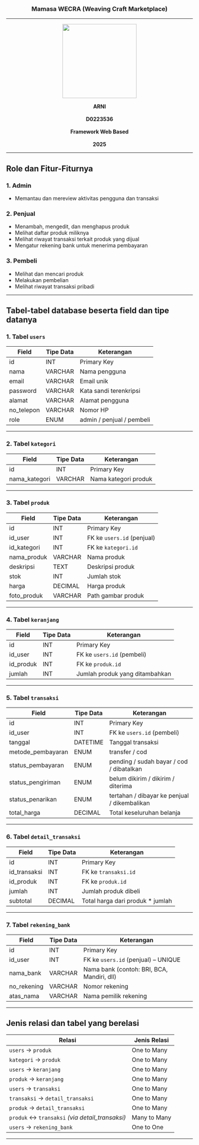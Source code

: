 <h3 align="center">Mamasa WECRA (Weaving Craft Marketplace)</h3>

---

<p align="center">
  <img src="https://github.com/user-attachments/assets/6ea20b1c-762f-4fc2-98b8-fb3785782673" alt=" " width="200"/>
</p>

<p align="center">
  <strong>ARNI</strong><br/><br/>
  <strong>D0223536</strong><br/><br/>
  <strong>Framework Web Based</strong><br/><br/>
  <strong>2025</strong>
</p>

---
## Role dan Fitur-Fiturnya
### 1. Admin
- Memantau dan mereview aktivitas pengguna dan transaksi

### 2. Penjual
- Menambah, mengedit, dan menghapus produk
- Melihat daftar produk miliknya
- Melihat riwayat transaksi terkait produk yang dijual
- Mengatur rekening bank untuk menerima pembayaran

### 3. Pembeli
- Melihat dan mencari produk
- Melakukan pembelian
- Melihat riwayat transaksi pribadi

---

## Tabel-tabel database beserta field dan tipe datanya
### 1. Tabel `users`
| Field        | Tipe Data | Keterangan                           |
|--------------|-----------|---------------------------------------|
| id           | INT       | Primary Key                          |
| nama         | VARCHAR   | Nama pengguna                        |
| email        | VARCHAR   | Email unik                           |
| password     | VARCHAR   | Kata sandi terenkripsi               |
| alamat       | VARCHAR   | Alamat pengguna                      |
| no_telepon   | VARCHAR   | Nomor HP                             |
| role         | ENUM      | admin / penjual / pembeli            |

---

### 2. Tabel `kategori`
| Field         | Tipe Data | Keterangan                           |
|---------------|-----------|---------------------------------------|
| id            | INT       | Primary Key                          |
| nama_kategori | VARCHAR   | Nama kategori produk                 |

---

### 3. Tabel `produk`
| Field         | Tipe Data | Keterangan                                |
|---------------|-----------|--------------------------------------------|
| id            | INT       | Primary Key                               |
| id_user       | INT       | FK ke `users.id` (penjual)                |
| id_kategori   | INT       | FK ke `kategori.id`                       |
| nama_produk   | VARCHAR   | Nama produk                               |
| deskripsi     | TEXT      | Deskripsi produk                          |
| stok          | INT       | Jumlah stok                               |
| harga         | DECIMAL   | Harga produk                              |
| foto_produk   | VARCHAR   | Path gambar produk                        |

---

### 4. Tabel `keranjang`
| Field      | Tipe Data | Keterangan                                |
|------------|-----------|--------------------------------------------|
| id         | INT       | Primary Key                               |
| id_user    | INT       | FK ke `users.id` (pembeli)                |
| id_produk  | INT       | FK ke `produk.id`                         |
| jumlah     | INT       | Jumlah produk yang ditambahkan            |
---

### 5. Tabel `transaksi`
| Field              | Tipe Data | Keterangan                                         |
|--------------------|-----------|----------------------------------------------------|
| id                 | INT       | Primary Key                                        |
| id_user            | INT       | FK ke `users.id` (pembeli)                        |
| tanggal            | DATETIME  | Tanggal transaksi                                 |
| metode_pembayaran  | ENUM      | transfer / cod                                     |
| status_pembayaran  | ENUM      | pending / sudah bayar / cod / dibatalkan          |
| status_pengiriman  | ENUM      | belum dikirim / dikirim / diterima                |
| status_penarikan   | ENUM      | tertahan / dibayar ke penjual / dikembalikan      |
| total_harga        | DECIMAL   | Total keseluruhan belanja                         |

---

### 6. Tabel `detail_transaksi`
| Field          | Tipe Data | Keterangan                             |
|----------------|-----------|-----------------------------------------|
| id             | INT       | Primary Key                            |
| id_transaksi   | INT       | FK ke `transaksi.id`                   |
| id_produk      | INT       | FK ke `produk.id`                      |
| jumlah         | INT       | Jumlah produk dibeli                   |
| subtotal       | DECIMAL   | Total harga dari produk * jumlah       |
---

### 7. Tabel `rekening_bank`
| Field        | Tipe Data | Keterangan                                  |
|--------------|-----------|----------------------------------------------|
| id           | INT       | Primary Key                                 |
| id_user      | INT       | FK ke `users.id` (penjual) – UNIQUE         |
| nama_bank    | VARCHAR   | Nama bank (contoh: BRI, BCA, Mandiri, dll)  |
| no_rekening  | VARCHAR   | Nomor rekening                              |
| atas_nama    | VARCHAR   | Nama pemilik rekening                       |
---
## Jenis relasi dan tabel yang berelasi

| Relasi                               | Jenis Relasi  |
|--------------------------------------|----------------|
| `users` → `produk`                   | One to Many    |
| `kategori` → `produk`                | One to Many    |
| `users` → `keranjang`                | One to Many    |
| `produk` → `keranjang`               | One to Many    |
| `users` → `transaksi`                | One to Many    |
| `transaksi` → `detail_transaksi`    | One to Many    |
| `produk` → `detail_transaksi`       | One to Many    |
| `produk` ↔ `transaksi` *(via detail_transaksi)* | Many to Many |
| `users` → `rekening_bank`           | One to One     |

---
